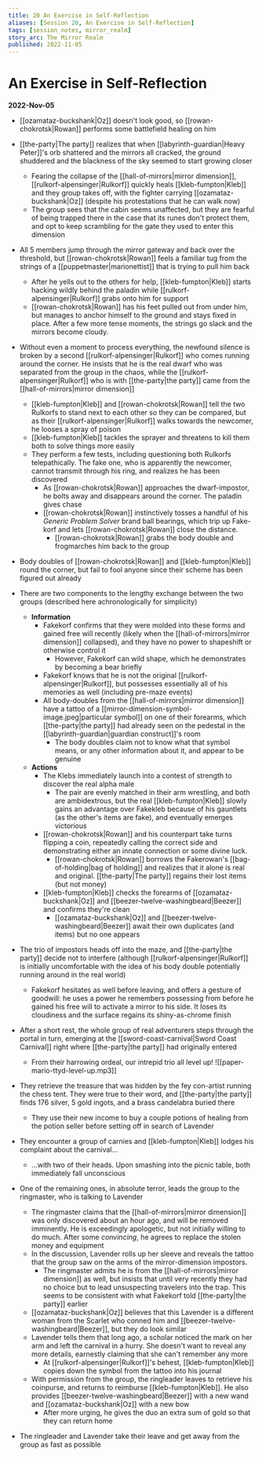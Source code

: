 ```yaml
---
title: 20 An Exercise in Self-Reflection
aliases: [Session 20, An Exercise in Self-Reflection]
tags: [session_notes, mirror_realm]
story_arc: The Mirror Realm
published: 2022-11-05
---
```

# An Exercise in Self-Reflection
**2022-Nov-05**

- [[ozamataz-buckshank|Oz]] doesn't look good, so [[rowan-chokrotsk|Rowan]] performs some battlefield healing on him
- [[the-party|The party]] realizes that when [[labyrinth-guardian|Heavy Peter]]'s orb shattered and the mirrors all cracked, the ground shuddered and the blackness of the sky seemed to start growing closer
	- Fearing the collapse of the [[hall-of-mirrors|mirror dimension]], [[rulkorf-alpensinger|Rulkorf]] quickly heals [[kleb-fumpton|Kleb]] and they group takes off, with the fighter carrying [[ozamataz-buckshank|Oz]] (despite his protestations that he can walk now)
	- The group sees that the cabin seems unaffected, but they are fearful of being trapped there in the case that its runes don't protect them, and opt to keep scrambling for the gate they used to enter this dimension
- All 5 members jump through the mirror gateway and back over the threshold, but [[rowan-chokrotsk|Rowan]] feels a familiar tug from the strings of a [[puppetmaster|marionettist]] that is trying to pull him back
	- After he yells out to the others for help, [[kleb-fumpton|Kleb]] starts hacking wildly behind the paladin while [[rulkorf-alpensinger|Rulkorf]] grabs onto him for support
	- [[rowan-chokrotsk|Rowan]] has his feet pulled out from under him, but manages to anchor himself to the ground and stays fixed in place. After a few more tense moments, the strings go slack and the mirrors become cloudy.
- Without even a moment to process everything, the newfound silence is broken by a second [[rulkorf-alpensinger|Rulkorf]] who comes running around the corner. He insists that he is the real dwarf who was separated from the group in the chaos, while the [[rulkorf-alpensinger|Rulkorf]] who is with [[the-party|the party]] came from the [[hall-of-mirrors|mirror dimension]]
	- [[kleb-fumpton|Kleb]] and [[rowan-chokrotsk|Rowan]] tell the two Rulkorfs to stand next to each other so they can be compared, but as their [[rulkorf-alpensinger|Rulkorf]] walks towards the newcomer, he looses a spray of poison
	- [[kleb-fumpton|Kleb]] tackles the sprayer and threatens to kill them both to solve things more easily
	- They perform a few tests, including questioning both Rulkorfs telepathically. The fake one, who is apparently the newcomer, cannot transmit through his ring, and realizes he has been discovered
		- As [[rowan-chokrotsk|Rowan]] approaches the dwarf-impostor, he bolts away and disappears around the corner. The paladin gives chase
		- [[rowan-chokrotsk|Rowan]] instinctively tosses a handful of his *Generic Problem Solver* brand ball bearings, which trip up Fake-korf and lets [[rowan-chokrotsk|Rowan]] close the distance.
			- [[rowan-chokrotsk|Rowan]] grabs the body double and frogmarches him back to the group
- Body doubles of [[rowan-chokrotsk|Rowan]] and [[kleb-fumpton|Kleb]] round the corner, but fail to fool anyone since their scheme has been figured out already
- There are two components to the lengthy exchange between the two groups (described here achronologically for simplicity)
	- **Information**
		- Fakekorf confirms that they were molded into these forms and gained free will recently (likely when the [[hall-of-mirrors|mirror dimension]] collapsed), and they have no power to shapeshift or otherwise control it
			- However, Fakekorf can wild shape, which he demonstrates by becoming a bear briefly
		- Fakekorf knows that he is not the original [[rulkorf-alpensinger|Rulkorf]], but possesses essentially all of his memories as well (including pre-maze events)
		- All body-doubles from the [[hall-of-mirrors|mirror dimension]] have a tattoo of a [[mirror-dimension-symbol-image.jpeg|particular symbol]] on one of their forearms, which [[the-party|the party]] had already seen on the pedestal in the [[labyrinth-guardian|guardian construct]]'s room
			- The body doubles claim not to know what that symbol means, or any other information about it, and appear to be genuine
	- **Actions**
		- The Klebs immediately launch into a contest of strength to discover the real alpha male
			- The pair are evenly matched in their arm wrestling, and both are ambidextrous, but the real [[kleb-fumpton|Kleb]] slowly gains an advantage over Fakekleb because of his gauntlets (as the other's items are fake), and eventually emerges victorious
		- [[rowan-chokrotsk|Rowan]] and his counterpart take turns flipping a coin, repeatedly calling the correct side and demonstrating either an innate connection or some divine luck. 
			- [[rowan-chokrotsk|Rowan]] borrows the Fakerowan's [[bag-of-holding|bag of holding]] and realizes that it alone is real and original. [[the-party|The party]] regains their lost items (but not money)
		- [[kleb-fumpton|Kleb]] checks the forearms of [[ozamataz-buckshank|Oz]] and [[beezer-twelve-washingbeard|Beezer]] and confirms they're clean
			- [[ozamataz-buckshank|Oz]] and [[beezer-twelve-washingbeard|Beezer]] await their own duplicates (and items) but no one appears

- The trio of impostors heads off into the maze, and [[the-party|the party]] decide not to interfere (although [[rulkorf-alpensinger|Rulkorf]] is initially uncomfortable with the idea of his body double potentially running around in the real world)
	- Fakekorf hesitates as well before leaving, and offers a gesture of goodwill: he uses a power he remembers possessing from before he gained his free will to activate a mirror to his side. It loses its cloudiness and the surface regains its shiny-as-chrome finish
- After a short rest, the whole group of real adventurers steps through the portal in turn, emerging at the [[sword-coast-carnival|Sword Coast Carnival]] right where [[the-party|the party]] had originally entered
	- From their harrowing ordeal, our intrepid trio all level up!
![[paper-mario-ttyd-level-up.mp3]]

- They retrieve the treasure that was hidden by the fey con-artist running the chess tent. They were true to their word, and [[the-party|the party]] finds 176 silver, 5 gold ingots, and a brass candelabra buried there
	- They use their new income to buy a couple potions of healing from the potion seller before setting off in search of Lavender
- They encounter a group of carnies and [[kleb-fumpton|Kleb]] lodges his complaint about the carnival...
	- ...with two of their heads. Upon smashing into the picnic table, both immediately fall unconscious
- One of the remaining ones, in absolute terror, leads the group to the ringmaster, who is talking to Lavender
	- The ringmaster claims that the [[hall-of-mirrors|mirror dimension]] was only discovered about an hour ago, and will be removed imminently. He is exceedingly apologetic, but not initially willing to do much. After some *convincing*, he agrees to replace the stolen money and equipment
	- In the discussion, Lavender rolls up her sleeve and reveals the tattoo that the group saw on the arms of the mirror-dimension impostors.
		- The ringmaster admits he is from the [[hall-of-mirrors|mirror dimension]] as well, but insists that until very recently they had no choice but to lead unsuspecting travelers into the trap. This seems to be consistent with what Fakekorf told [[the-party|the party]] earlier
	- [[ozamataz-buckshank|Oz]] believes that this Lavender is a different woman from the Scarlet who conned him and [[beezer-twelve-washingbeard|Beezer]], but they do look similar
	- Lavender tells them that long ago, a scholar noticed the mark on her arm and left the carnival in a hurry. She doesn't want to reveal any more details, earnestly claiming that she can't remember any more
		- At [[rulkorf-alpensinger|Rulkorf]]'s behest, [[kleb-fumpton|Kleb]] copies down the symbol from the tattoo into his journal
	- With permission from the group, the ringleader leaves to retrieve his coinpurse, and returns to reimburse [[kleb-fumpton|Kleb]]. He also provides [[beezer-twelve-washingbeard|Beezer]] with a new wand and [[ozamataz-buckshank|Oz]] with a new bow
		- After more urging, he gives the duo an extra sum of gold so that they can return home
- The ringleader and Lavender take their leave and get away from the group as fast as possible